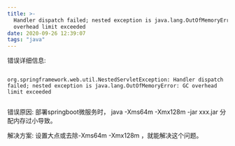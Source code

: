 ```yaml
---
title: >-
  Handler dispatch failed; nested exception is java.lang.OutOfMemoryError: GC
  overhead limit exceeded
date: 2020-09-26 12:39:07
tags: "java"
---
```


错误详细信息:
```

org.springframework.web.util.NestedServletException: Handler dispatch failed; nested exception is java.lang.OutOfMemoryError: GC overhead limit exceeded


```
<!--more-->
错误原因:
部署springboot微服务时，
java -Xms64m -Xmx128m -jar xxx.jar
分配内存过小导致。

解决方案:
设置大点或去除-Xms64m -Xmx128m ，就能解决这个问题。